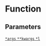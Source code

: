 # Function
## Parameters
[`*args` `**kwargs` `*l`](https://stackoverflow.com/questions/36901/what-does-double-star-asterisk-and-star-asterisk-do-for-parameters)